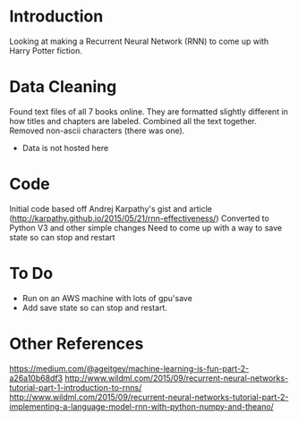 # Introduction
Looking at making a Recurrent Neural Network (RNN) to come up with Harry Potter fiction.

# Data Cleaning
Found text files of all 7 books online. They are formatted slightly different in how titles and chapters are labeled.
Combined all the text together.
Removed non-ascii characters (there was one).

* Data is not hosted here

# Code
Initial code based off Andrej Karpathy's gist and article (http://karpathy.github.io/2015/05/21/rnn-effectiveness/)
Converted to Python V3 and other simple changes
Need to come up with a way to save state so can stop and restart

# To Do
- Run on an AWS machine with lots of gpu'save
- Add save state so can stop and restart.

# Other References
https://medium.com/@ageitgey/machine-learning-is-fun-part-2-a26a10b68df3
http://www.wildml.com/2015/09/recurrent-neural-networks-tutorial-part-1-introduction-to-rnns/
http://www.wildml.com/2015/09/recurrent-neural-networks-tutorial-part-2-implementing-a-language-model-rnn-with-python-numpy-and-theano/
